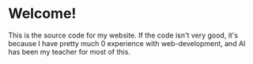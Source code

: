 # Welcome!

This is the source code for my website. If the code isn't very good, it's because I have pretty much 0 experience with web-development, and AI has been my teacher for most of this.
